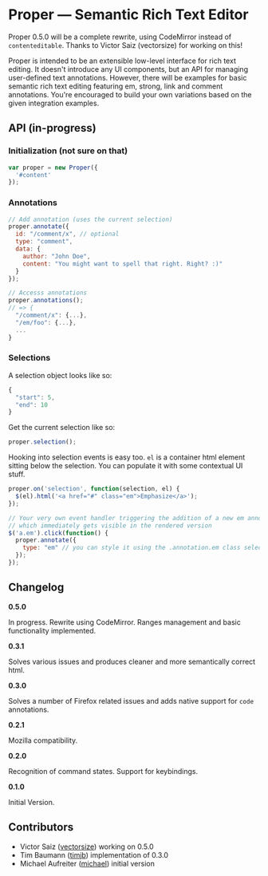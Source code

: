 # Proper — Semantic Rich Text Editor

Proper 0.5.0 will be a complete rewrite, using CodeMirror instead of `contenteditable`. Thanks to Victor Saiz (vectorsize) for working on this!

Proper is intended to be an extensible low-level interface for rich text editing. It doesn't introduce any UI components, but an API for managing user-defined text annotations. However, there will be examples for basic semantic rich text editing featuring em, strong, link and comment annotations. You're encouraged to build your own variations based on the given integration examples.


## API (in-progress)

### Initialization (not sure on that)


```js
var proper = new Proper({
  '#content'
});
```

### Annotations

```js
// Add annotation (uses the current selection)
proper.annotate({
  id: "/comment/x", // optional
  type: "comment",
  data: {
    author: "John Doe",
    content: "You might want to spell that right. Right? :)"
  }
});
```

```js
// Accesss annotations
proper.annotations(); 
// => {
  "/comment/x": {...},
  "/em/foo": {...},
  ...
}
```


### Selections


A selection object looks like so:

```js
{
  "start": 5,
  "end": 10
}
```

Get the current selection like so:

```js
proper.selection();
```

Hooking into selection events is easy too. `el` is a container html element sitting below the selection. You can populate it with some contextual UI stuff.

```js
proper.on('selection', function(selection, el) {
  $(el).html('<a href="#" class="em">Emphasize</a>');
});
```

```js
// Your very own event handler triggering the addition of a new em annotation
// which immediately gets visible in the rendered version
$('a.em').click(function() {
  proper.annotate({
    type: "em" // you can style it using the .annotation.em class selector
  });
});
```

## Changelog

**0.5.0**

In progress. Rewrite using CodeMirror.
Ranges management and basic functionality implemented.

**0.3.1**

Solves various issues and produces cleaner and more semantically correct html.

**0.3.0**

Solves a number of Firefox related issues and adds native support for `code` annotations.

**0.2.1**

Mozilla compatibility.

**0.2.0**

Recognition of command states. Support for keybindings.

**0.1.0**

Initial Version.


## Contributors

- Victor Saiz ([vectorsize](http://github.com/vectorsize)) working on 0.5.0
- Tim Baumann ([timjb](http://github.com/timjb)) implementation of 0.3.0
- Michael Aufreiter ([michael](http://github.com/michael)) initial version